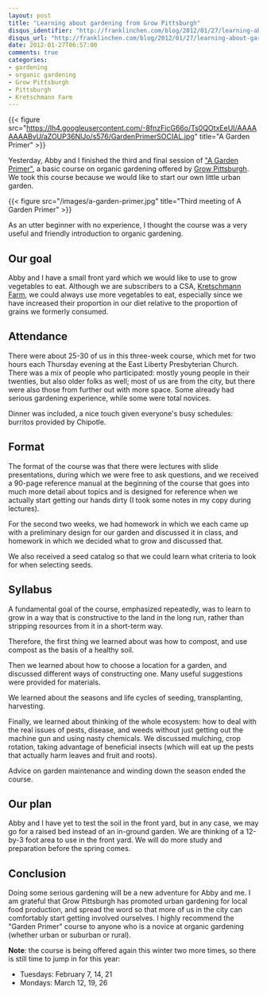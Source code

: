 ```yaml
---
layout: post
title: "Learning about gardening from Grow Pittsburgh"
disqus_identifier: "http://franklinchen.com/blog/2012/01/27/learning-about-gardening-from-grow-pittsburgh/"
disqus_url: "http://franklinchen.com/blog/2012/01/27/learning-about-gardening-from-grow-pittsburgh/"
date: 2012-01-27T06:57:00
comments: true
categories:
- gardening
- organic gardening
- Grow Pittsburgh
- Pittsburgh
- Kretschmann Farm
---
```

{{< figure src="https://lh4.googleusercontent.com/-8fnzFicG66o/Ts0QOtxEeUI/AAAAAAAABvU/aZOUP36NlJo/s576/GardenPrimerSOCIAL.jpg" title="A Garden Primer" >}}

Yesterday, Abby and I finished the third and final session of ["A Garden Primer"](http://www.showclix.com/search/A%20Garden%20Primer), a basic course on organic gardening offered by [Grow Pittsburgh](http://www.growpittsburgh.org/). We took this course because we would like to start our own little urban garden.

{{< figure src="/images/a-garden-primer.jpg" title="Third meeting of A Garden Primer" >}}

As an utter beginner with no experience, I thought the course was a very useful and friendly introduction to organic gardening.

<!--more-->

## Our goal

Abby and I have a small front yard which we would like to use to grow vegetables to eat. Although we are subscribers to a CSA, [Kretschmann Farm](http://www.kretschmannfarm.com/), we could always use more vegetables to eat, especially since we have increased their proportion in our diet relative to the proportion of grains we formerly consumed.

## Attendance

There were about 25-30 of us in this three-week course, which met for two hours each Thursday evening at the East Liberty Presbyterian Church. There was a mix of people who participated: mostly young people in their twenties, but also older folks as well; most of us are from the city, but there were also those from further out with more space. Some already had serious gardening experience, while some were total novices.

Dinner was included, a nice touch given everyone's busy schedules: burritos provided by Chipotle.

## Format

The format of the course was that there were lectures with slide presentations, during which we were free to ask questions, and we received a 90-page reference manual at the beginning of the course that goes into much more detail about topics and is designed for reference when we actually start getting our hands dirty (I took some notes in my copy during lectures).

For the second two weeks, we had homework in which we each came up with a preliminary design for our garden and discussed it in class, and homework in which we decided what to grow and discussed that.

We also received a seed catalog so that we could learn what criteria to look for when selecting seeds.

## Syllabus

A fundamental goal of the course, emphasized repeatedly, was to learn to grow in a way that is constructive to the land in the long run, rather than stripping resources from it in a short-term way.

Therefore, the first thing we learned about was how to compost, and use compost as the basis of a healthy soil.

Then we learned about how to choose a location for a garden, and discussed different ways of constructing one. Many useful suggestions were provided for materials.

We learned about the seasons and life cycles of seeding, transplanting, harvesting.

Finally, we learned about thinking of the whole ecosystem: how to deal with the real issues of pests, disease, and weeds without just getting out the machine gun and using nasty chemicals. We discussed mulching, crop rotation, taking advantage of beneficial insects (which will eat up the pests that actually harm leaves and fruit and roots).

Advice on garden maintenance and winding down the season ended the course.

## Our plan

Abby and I have yet to test the soil in the front yard, but in any case, we may go for a raised bed instead of an in-ground garden. We are thinking of a 12-by-3 foot area to use in the front yard. We will do more study and preparation before the spring comes.

## Conclusion

Doing some serious gardening will be a new adventure for Abby and me. I am grateful that Grow Pittsburgh has promoted urban gardening for local food production, and spread the word so that more of us in the city can comfortably start getting involved ourselves. I highly recommend the "Garden Primer" course to anyone who is a novice at organic gardening (whether urban or suburban or rural).

**Note**: the course is being offered again this winter two more times, so there is still time to jump in for this year:

- Tuesdays: February 7, 14, 21
- Mondays: March 12, 19, 26
